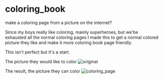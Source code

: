 # coloring_book
make a coloring page from a picture on the internet?

Since my boys really like coloring, mainly superheroes, but we'be exhausted all the normal coloring pages I made this to get a normal colored picture they like
and make it more coloring book page friendly.

This isn't perfect but it's a start.


The picture they would like to color
![original](https://user-images.githubusercontent.com/5577497/135739973-123b399f-b464-4c51-8a49-f016a7ac16e7.png)

The result, the picture they can color
![coloring_page](https://user-images.githubusercontent.com/5577497/135739988-3a102aa9-dced-4699-9ac5-1cee3644df6a.png)
